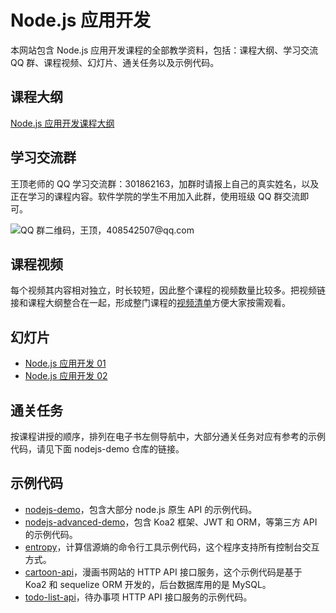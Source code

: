 # Node.js 应用开发

本网站包含 Node.js 应用开发课程的全部教学资料，包括：课程大纲、学习交流 QQ 群、课程视频、幻灯片、通关任务以及示例代码。

## 课程大纲

[Node.js 应用开发课程大纲](https://www.processon.com/view/link/66c005a20b39cf526056a6e6)

## 学习交流群

王顶老师的 QQ 学习交流群：301862163，加群时请报上自己的真实姓名，以及正在学习的课程内容。软件学院的学生不用加入此群，使用班级 QQ 群交流即可。

![QQ 群二维码，王顶，408542507@qq.com](http://sample.wangding.co/images/student-group.webp)

## 课程视频

每个视频其内容相对独立，时长较短，因此整个课程的视频数量比较多。把视频链接和课程大纲整合在一起，形成整门课程的[视频清单](video.md)方便大家按需观看。

## 幻灯片

- [Node.js 应用开发 01](https://gitee.com/edu2act/course-nodejs/blob/master/nodejs01.pptx)
- [Node.js 应用开发 02](https://gitee.com/edu2act/course-nodejs/blob/master/nodejs02.pptx)

## 通关任务

按课程讲授的顺序，排列在电子书左侧导航中，大部分通关任务对应有参考的示例代码，请见下面 nodejs-demo 仓库的链接。

## 示例代码

- [nodejs-demo](https://gitee.com/wangding/nodejs-demo)，包含大部分 node.js 原生 API 的示例代码。
- [nodejs-advanced-demo](https://gitee.com/wangding/nodejs-advanced-demo)，包含 Koa2 框架、JWT 和 ORM，等第三方 API 的示例代码。
- [entropy](https://gitee.com/wangding/entropy)，计算信源熵的命令行工具示例代码，这个程序支持所有控制台交互方式。
- [cartoon-api](https://gitee.com/wangding/cartoon-api)，漫画书网站的 HTTP API 接口服务，这个示例代码是基于 Koa2 和 sequelize ORM 开发的，后台数据库用的是 MySQL。
- [todo-list-api](https://gitee.com/wangding/todo-list-api)，待办事项 HTTP API 接口服务的示例代码。
